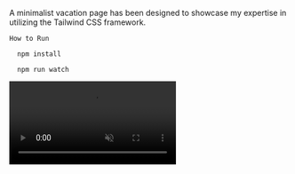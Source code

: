 <p>A minimalist vacation page has been designed to showcase my expertise in utilizing the Tailwind CSS framework.</p>

```How to Run```

```
  npm install
```

```
  npm run watch
```

<video src="https://masaya-aku-nakilala-ka.netlify.app/video/summer.mp4" muted="" loop="" autoplay=""></video>

